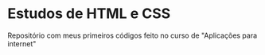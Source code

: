 # Estudos de HTML e CSS

 Repositório com meus primeiros códigos feito no curso de "Aplicações para internet"
